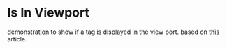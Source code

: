 # Is In Viewport

demonstration to show if a tag is displayed in the view port. based on [this](https://developer.mozilla.org/en-US/docs/Web/API/Intersection_Observer_API/Timing_element_visibility) article.
